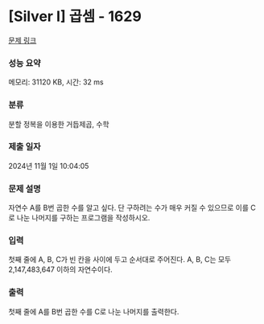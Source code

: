 # [Silver I] 곱셈 - 1629 

[문제 링크](https://www.acmicpc.net/problem/1629) 

### 성능 요약

메모리: 31120 KB, 시간: 32 ms

### 분류

분할 정복을 이용한 거듭제곱, 수학

### 제출 일자

2024년 11월 1일 10:04:05

### 문제 설명

<p style="user-select: auto !important;">자연수 A를 B번 곱한 수를 알고 싶다. 단 구하려는 수가 매우 커질 수 있으므로 이를 C로 나눈 나머지를 구하는 프로그램을 작성하시오.</p>

### 입력 

 <p style="user-select: auto !important;">첫째 줄에 A, B, C가 빈 칸을 사이에 두고 순서대로 주어진다. A, B, C는 모두 2,147,483,647 이하의 자연수이다.</p>

### 출력 

 <p style="user-select: auto !important;">첫째 줄에 A를 B번 곱한 수를 C로 나눈 나머지를 출력한다.</p>


